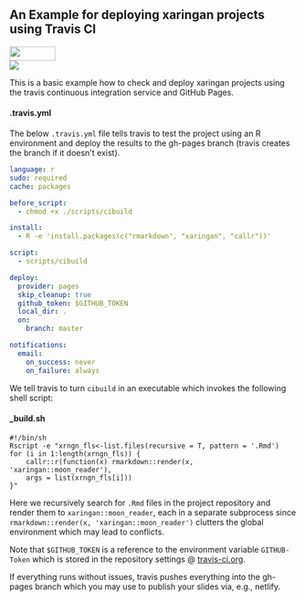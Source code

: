 ## An Example for deploying xaringan projects using Travis CI

<img src="https://travis-ci.com/images/logos/TravisCI-Full-Color.png" width="80" height="25"><br><img src="https://travis-ci.com/mca91/xaringan_CI_example.svg?branch=master">

This is a basic example how to check and deploy xaringan projects using the travis continuous integration service and GitHub Pages.

#### .travis.yml

The below `.travis.yml` file tells travis to test the project using an R environment and deploy the results to the gh-pages branch (travis creates the branch if it doesn't exist). 

```yaml
language: r
sudo: required
cache: packages

before_script:
  - chmod +x ./scripts/cibuild

install:
  - R -e 'install.packages(c("rmarkdown", "xaringan", "callr"))'

script:
  - scripts/cibuild

deploy:
  provider: pages
  skip_cleanup: true
  github_token: $GITHUB_TOKEN
  local_dir: .
  on:
    branch: master

notifications:
  email:
    on_success: never
    on_failure: always
```

We tell travis to turn `cibuild` in an executable which invokes the following shell script:

#### _build.sh
```
#!/bin/sh
Rscript -e "xrngn_fls<-list.files(recursive = T, pattern = '.Rmd')
for (i in 1:length(xrngn_fls)) {
    callr::r(function(x) rmarkdown::render(x, 'xaringan::moon_reader'), 
    args = list(xrngn_fls[i]))
}"
```
Here we recursively search for `.Rmd` files in the project repository and render them to `xaringan::moon_reader`, each in a separate subprocess since `rmarkdown::render(x, 'xaringan::moon_reader')` clutters the global environment which may lead to conflicts. 

Note that `$GITHUB_TOKEN` is a reference to the environment variable `GITHUB-Token` which is stored in the repository settings @ [travis-ci.org](https://travis-ci.org).  

If everything runs without issues, travis pushes everything into the gh-pages branch which you may use to publish your slides via, e.g., netlify.

